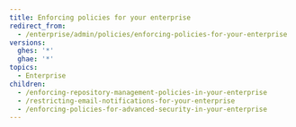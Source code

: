 ```yaml
---
title: Enforcing policies for your enterprise
redirect_from:
  - /enterprise/admin/policies/enforcing-policies-for-your-enterprise
versions:
  ghes: '*'
  ghae: '*'
topics:
  - Enterprise
children:
  - /enforcing-repository-management-policies-in-your-enterprise
  - /restricting-email-notifications-for-your-enterprise
  - /enforcing-policies-for-advanced-security-in-your-enterprise
---
```


